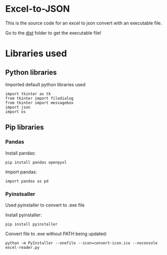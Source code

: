 # Excel-to-JSON
This is the source code for an excel to json convert with an executable file.

Go to the [dist](./dist) folder to get the executable file!

# Libraries used
## Python libraries
Imported default python libraries used
~~~
import tkinter as tk
from tkinter import filedialog
from tkinter import messagebox
import json
import os
~~~
## Pip libraries
### Pandas
Install pandas:
~~~
pip install pandas openpyxl
~~~
Import pandas:
~~~
import pandas as pd
~~~
### Pyinstsaller
Used pyinstaller to convert to .exe file

Install pyinstaller:
~~~
pip install pyinstaller
~~~
Convert file to .exe without PATH being updated:
~~~
python -m PyInstaller --onefile --icon=convert-icon.ico --noconsole excel-reader.py
~~~
